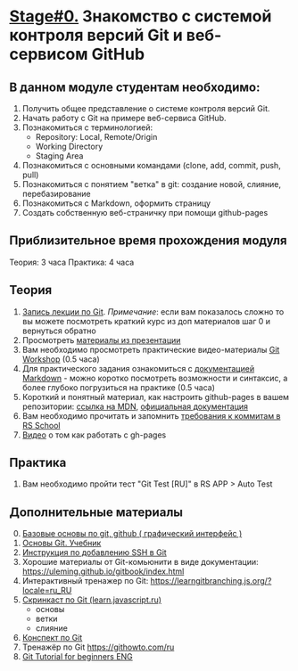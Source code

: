 # [Stage#0.](../../) Знакомство с системой контроля версий Git и веб-сервисом GitHub

## В данном модуле студентам необходимо:

1. Получить общее представление о системе контроля версий Git.
2. Начать работу с Git на примере веб-сервиса GitHub.
3. Познакомиться с терминологией:
   - Repository: Local, Remote/Origin
   - Working Directory
   - Staging Area
4. Познакомиться c основными командами (clone, add, commit, push, pull)
5. Познакомиться c понятием "ветка" в git: создание новой, слияние, перебазирование
6. Познакомиться с Markdown, оформить страницу
7. Создать собственную веб-страничку при помощи github-pages

## Приблизительное время прохождения модуля

Теория: 3 часа
Практика: 4 часа

## Теория

1. [Запись лекции по Git](https://youtu.be/6i0Wg-Pohg8?list=PLzLiprpVuH8df24MzZp-l5QMsJWJbi9qP). _Примечание_: если вам показалось сложно то вы можете посмотреть краткий курс из доп материалов шаг 0 и вернуться обратно
2. Просмотреть [материалы из презентации](https://slides.com/anton_bely/saturday-talk#/2)
3. Вам необходимо просмотреть практические видео-материалы [Git Workshop](https://youtu.be/Dlr_E7WfA08) (0.5 часа)
4. Для практического задания ознакомиться с [документацией Markdown](https://guides.github.com/features/mastering-markdown/) - можно коротко посмотреть возможности и синтаксис, а более глубоко погрузиться на практике (0.5 часа)
5. Короткий и понятный материал, как настроить github-pages в вашем репозитории: [ссылка на MDN](https://developer.mozilla.org/ru/docs/Learn/Common_questions/Using_Github_pages#%D0%B7%D0%B0%D0%B3%D1%80%D1%83%D0%B7%D0%BA%D0%B0_%D1%84%D0%B0%D0%B9%D0%BB%D0%BE%D0%B2_%D0%BD%D0%B0_github), [официальная документация](https://pages.github.com/)
6. Вам необходимо прочитать и запомнить [требования к коммитам в RS School](https://rs.school/docs/ru/git-convention)
7. [Видео](https://www.youtube.com/watch?v=0lvKcqP3aP0) о том как работать с gh-pages

## Практика

1. Вам необходимо пройти тест "Git Test [RU]" в RS APP > Auto Test

## Дополнительные материалы

0. [Базовые основы по git, github ( графический интерфейс )](https://www.youtube.com/watch?v=8Dd7KRpKeaE)
1. [Основы Git. Учебник](https://git-scm.com/book/ru/v2/Введение-О-системе-контроля-версий)
2. [Инструкция по добавлению SSH в Git](https://docs.github.com/ru/authentication/connecting-to-github-with-ssh/generating-a-new-ssh-key-and-adding-it-to-the-ssh-agent)
3. Хорошие материалы от Git-комьюнити в виде документации: https://uleming.github.io/gitbook/index.html
4. Интерактивный тренажер по Git: https://learngitbranching.js.org/?locale=ru_RU
5. [Скринкаст по Git (learn.javascript.ru)](https://www.youtube.com/watch?v=W4hoc24K93E&list=PLDyvV36pndZFHXjXuwA_NywNrVQO0aQqb)
   - основы
   - ветки
   - слияние
6. [Конспект по Git](https://www.evernote.com/shard/s368/client/snv?noteGuid=b1359883-2b9e-419a-b9de-dd959fc05f05&noteKey=97c0f19486d851b3&sn=https%3A%2F%2Fwww.evernote.com%2Fshard%2Fs368%2Fsh%2Fb1359883-2b9e-419a-b9de-dd959fc05f05%2F97c0f19486d851b3&title=Git)
7. Тренажёр по Git https://githowto.com/ru
8. [Git Tutorial for beginners ENG](https://www.w3schools.com/git/default.asp?remote=github)
